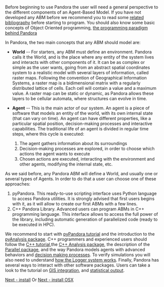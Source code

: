 
Before beginning to use Pandora the user will need a general perspective to the different components of an Agent-Based Model. If you have not developed any ABM before we recommend you to read some [related bibliography](LINK_A_BIBLIOGRAPHY) before starting to program. You should also know some basic concepts of Object Oriented programming, [the programming paradigm behind Pandora](TUTORIAL_OBJECT_ORIENTED)

In Pandora, the two main concepts that any ABM should model are:

- **World** -- For starters, any ABM must define an environment. Pandora calls it the World, and is the place where any entity of the system lives and interacts with other components of it. It can be as complex or simple as the user wants, going from an abstract spatial coordinates system to a realistic model with several layers of information, called raster maps. Following the convention of Geographical Information Systems, a raster map is a bidimensional matrix with a regularly distributed lattice of cells. Each cell will contain a value and a maximum value. A raster map can be static or dynamic, as Pandora allows these layers to be cellular automata, where structures can evolve in time.

- **Agent** -- This is the main actor of our system. An agent is a piece of software that models an entity of the world, with its own internal state (that can vary on time). An agent can have different properties, like a particular spatial position, decision-making processes and interactive capabilities. The traditional life of an agent is divided in regular time steps, where this cycle is executed:

	1. The agent gathers information about its surroundings
	2. Decision-making processes are explored, in order to choose which actions the agent wants to execute
	3. Chosen actions are executed, interacting with the environment and other agents, modifying the internal state, etc.

As we said before, any Pandora ABM will define a World, and usually one or several types of Agents. In order to do that a user can choose one of these approaches:

1. pyPandora. This ready-to-use scripting interface uses Python language to access Pandora utilities. It is strongly advised that first users begins with it, as it will allow to create our first ABMs with a few lines.
2. C++ Pandora Library. Advanced users can program ABMs in C++ programming language. This interface allows to access the full power of the library, including automatic generation of parallelized code (ready to be executed in HPC).

We recommend to start with [pyPandora tutorial](01_getting_started_pyPandora.md) and the introduction to the [pyAnalysis package](04_pyanalysis.md). C++ programmers and experienced users should follow the [C++ tutorial](02_getting_started_pandora.md),the [C++ Analysis package](05_analysis.md), the description of the [Parallel package](TUTORIAL_PARALLELIZATION), and the way Pandora models agents with advanced behaviors and [decision making processes](TUTORIAL_ADVANCED_AI). To verify simulations you will also need to understand [how the Logger system works](03_logging_system.md).
Finally, Pandora has several ways to interact with other software packages. Users can take a look to the tutorial on [GIS integration](TUTORIAL_GIS), and [statistical output](ANALYSIS_R).


[Next - install](00_installing.md)
Or [Next - install OSX](00_installing_osx.md)

